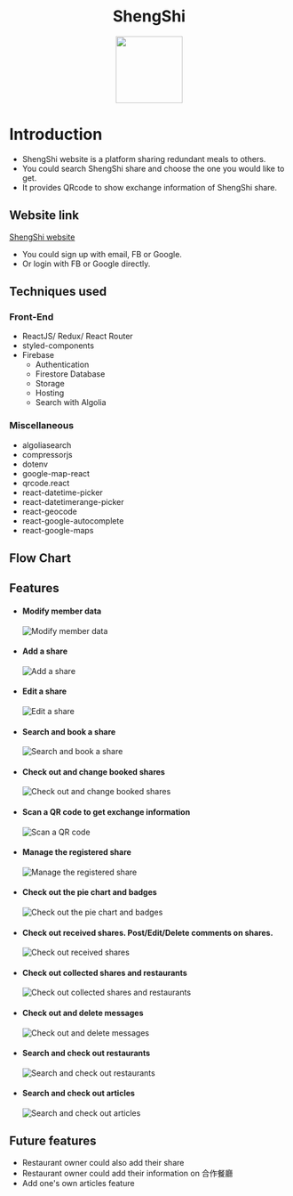 <h1 align='center'>ShengShi</h1>
<div align='center'><a href='https://shengshi.itcosmos.co'><img width='120px' src='src/images/common/shengshi-logo.svg'/></a></div>

# Introduction

- ShengShi website is a platform sharing redundant meals to others.
- You could search ShengShi share and choose the one you would like to get.
- It provides QRcode to show exchange information of ShengShi share.

## Website link

[ShengShi website]('https://shengshi.itcosmos.co')

- You could sign up with email, FB or Google.
- Or login with FB or Google directly.

## Techniques used

### Front-End

- ReactJS/ Redux/ React Router
- styled-components
- Firebase
  - Authentication
  - Firestore Database
  - Storage
  - Hosting
  - Search with Algolia

### Miscellaneous

- algoliasearch
- compressorjs
- dotenv
- google-map-react
- qrcode.react
- react-datetime-picker
- react-datetimerange-picker
- react-geocode
- react-google-autocomplete
- react-google-maps

## Flow Chart

## Features

- #### Modify member data
  ![Modify member data](/readMeImages/modifyMemberData.gif)
- #### Add a share
  ![Add a share](readMeImages/addShare.gif)
- #### Edit a share
  ![Edit a share](/readMeImages/editShare.gif)
- #### Search and book a share
  ![Search and book a share](/readMeImages/searchBookShare.gif)
- #### Check out and change booked shares
  ![Check out and change booked shares](readMeImages/checkoutChnageBookedShare.gif)
- #### Scan a QR code to get exchange information
  ![Scan a QR code](/readMeImages/scanQRcode.gif)
- #### Manage the registered share
  ![Manage the registered share](/readMeImages/manageRegisteredShare.gif)
- #### Check out the pie chart and badges
  ![Check out the pie chart and badges](/readMeImages/checkChartBadges.gif)
- #### Check out received shares. Post/Edit/Delete comments on shares.

  ![Check out received shares](/readMeImages/checkReceivedShareComments.gif)

- #### Check out collected shares and restaurants

  ![Check out collected shares and restaurants](/readMeImages/checkCollection.gif)

- #### Check out and delete messages
  ![Check out and delete messages](/readMeImages/checkMessage.gif)
- #### Search and check out restaurants
  ![Search and check out restaurants](/readMeImages/checkRestaurants.gif)
- #### Search and check out articles
  ![Search and check out articles](/readMeImages/checkArticles.gif)

## Future features

- Restaurant owner could also add their share
- Restaurant owner could add their information on 合作餐廳
- Add one's own articles feature
